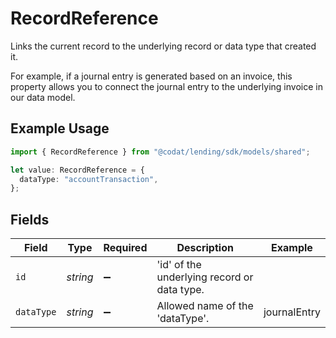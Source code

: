 # RecordReference

Links the current record to the underlying record or data type that created it. 

For example, if a journal entry is generated based on an invoice, this property allows you to connect the journal entry to the underlying invoice in our data model. 

## Example Usage

```typescript
import { RecordReference } from "@codat/lending/sdk/models/shared";

let value: RecordReference = {
  dataType: "accountTransaction",
};
```

## Fields

| Field                                       | Type                                        | Required                                    | Description                                 | Example                                     |
| ------------------------------------------- | ------------------------------------------- | ------------------------------------------- | ------------------------------------------- | ------------------------------------------- |
| `id`                                        | *string*                                    | :heavy_minus_sign:                          | 'id' of the underlying record or data type. |                                             |
| `dataType`                                  | *string*                                    | :heavy_minus_sign:                          | Allowed name of the 'dataType'.             | journalEntry                                |
